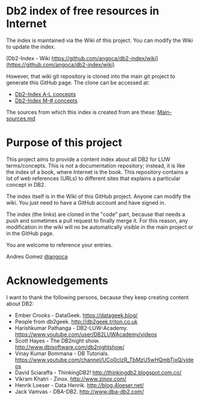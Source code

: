 # Db2 index of free resources in Internet

The index is maintained via the Wiki of this project.
You can modify the Wiki to update the index.

[Db2-Index - Wiki https://github.com/angoca/db2-index/wiki](https://github.com/angoca/db2-index/wiki)

However, that wiki git repository is cloned into the main git project to generate this GitHub page.
The clone can be accessed at:

 * [Db2-Index A-L concepts](Home.md)
 * [Db2-Index M-# concepts](Home-cont.md)

The sources from which this index is created from are these: [Main-sources.md](Main-sources.md)

# Purpose of this project

This project aims to provide a content index about all DB2 for LUW terms/concepts.
This is not a documentation repository; instead, it is like the index of a book,
where Internet is the book.
This repository contains a lot of web references (URLs) to different sites
that explains a particular concept in DB2.

The index itself is in the Wiki of this GitHub project.
Anyone can modify the wiki. You just need to have a GitHub account and have
signed in.

The index (the links) are cloned in the "code" part, because that needs a push
and sometimes a pull request to finally merge it.
For this reason, any modification in the wiki will no be automatically visible
in the main project or in the GitHub page.

You are welcome to reference your entries.


Andres Gomez [@angoca](http://twitter.com/angoca)

# Acknowledgements

I want to thank the following persons, because they keep creating content
about DB2:

* Ember Crooks - DataGeek. https://datageek.blog/
* People from db2geek. http://db2geek.triton.co.uk
* Harishkumar Pathanga - DB2-LUW-Academy. https://www.youtube.com/user/DB2LUWAcademy/videos
* Scott Hayes - The DB2night show. http://www.dbisoftware.com/db2nightshow/
* Vinay Kumar Bommana - DB Tutorials. https://www.youtube.com/channel/UCo0cIzR_TbMzU5wHQmbTjxQ/videos
* David Sciaraffa - ThinkingDB2! http://thinkingdb2.blogspot.com.co/
* Vikram Khatri - Zinox. http://www.zinox.com/
* Henrik Loeser - Data Henrik. http://blog.4loeser.net/
* Jack Vamvas - DBA-DB2. http://www.dba-db2.com/

